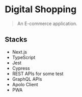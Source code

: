 # Digital Shopping

> An E-commerce application.

## Stacks

- Next.js
- TypeScript
- Jest
- Cypress
- REST APIs for some test
- GraphQL APIs
- Apolo Client
- PWA

